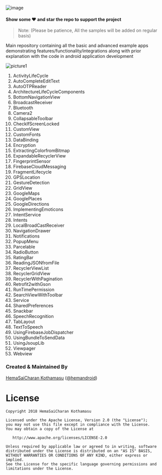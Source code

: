 ![image](https://user-images.githubusercontent.com/12004982/39959620-be0f197a-5631-11e8-82d8-081b7452ad57.png)


#### Show some :heart: and star the repo to support the project


>Note: (Please be patience, All the samples will be added on regular basis)


Main repository containing all the basic and advanced example apps demonstrating features/functionality/integrations along with prior explanation with the code in android application development

![picture1](https://user-images.githubusercontent.com/12004982/39959711-4b794410-5633-11e8-8fa4-36300c8373cf.png)

1.	ActivityLifeCycle
2.	AutoCompleteEditText
3.	AutoOTPReader
4.	ArchitectureLifeCycleComponents
5.	BottomNavigationView
6.	BroadcastReceiver
7.	Bluetooth
8.	Camera2
9.	CollapsableToolbar
10.	CheckIfScreenLocked
11.	CustomView
12.	CustomFonts
13.	DataBinding
14.	Encryption
15.	ExtractingColorfromBitmap
16.	ExpandableRecyclerView
17.	FingerprintSensor
18.	FirebaseCloudMessaging
19.	FragmentLifecycle 
20.	GPSLocation
21.	GestureDetection
22.	GridView
23.	GoogleMaps
24.	GooglePlaces
25.	GoogleDirections
26.	ImplementingEmoticons
27.	IntentService
28.	Intents
29.	LocalBroadCastReceiver
30.	NavigationDrawer
31.	Notifications
32.	PopupMenu
33.	Parcelable
34.	RadioButton
35.	RatingBar
36.	ReadingJSONfromFile
37.	RecyclerViewList
38.	RecyclerGridView
39.	RecyclerWithPagination
40.	Retrofit2withGson
41.	RunTimePermission
42.	SearchViewWithToolbar
43.	Service
44.	SharedPreferences
45.	Snackbar
46.	SpeechRecognition
47.	TabLayout
48.	TextToSpeech
49.	UsingFirebaseJobDispatcher
50.	UsingBundleToSendData
51.	UsingJsoupLib
52.	Viewpager
53.	Webview


### Created & Maintained By
[HemaSaiCharan Kothamasu](https://github.com/hemandroid) ([@hemandroid](https://www.facebook.com/hemasai.charan))

License
=======
    Copyright 2018 HemaSaiCharan Kothamasu

    Licensed under the Apache License, Version 2.0 (the "License");
    you may not use this file except in compliance with the License.
    You may obtain a copy of the License at

       http://www.apache.org/licenses/LICENSE-2.0

    Unless required by applicable law or agreed to in writing, software
    distributed under the License is distributed on an "AS IS" BASIS,
    WITHOUT WARRANTIES OR CONDITIONS OF ANY KIND, either express or implied.
    See the License for the specific language governing permissions and
    limitations under the License.
